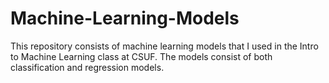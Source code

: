 # Machine-Learning-Models
This repository consists of machine learning models that I used in the Intro to Machine Learning class at CSUF.
The models consist of both classification and regression models.
